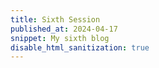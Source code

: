 ```yaml
---
title: Sixth Session
published_at: 2024-04-17
snippet: My sixth blog
disable_html_sanitization: true
---
```


<script scr="/scripts/c2.min.js"></script>

<canvas id='c2'/>
